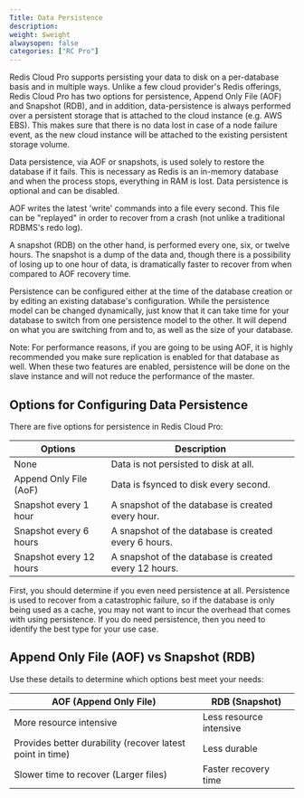 ```yaml
---
Title: Data Persistence
description: 
weight: $weight
alwaysopen: false
categories: ["RC Pro"]
---
```

Redis Cloud Pro supports persisting your data to disk on a
per-database basis and in multiple ways. Unlike a few cloud provider's
Redis offerings, Redis Cloud Pro has two options for persistence,
Append Only File (AOF) and Snapshot (RDB), and in addition,
data-persistence is always performed over a persistent storage that is
attached to the cloud instance (e.g. AWS EBS). This makes sure that there is no data lost
in case of a node failure event, as the new cloud instance will be
attached to the existing persistent storage volume.

Data persistence, via AOF or snapshots, is used solely to restore the
database if it fails. This is necessary as Redis is an in-memory
database and when the process stops, everything in RAM is lost. Data
persistence is optional and can be disabled.

AOF writes the latest 'write' commands into a file every second. This
file can be "replayed" in order to recover from a crash (not unlike a
traditional RDBMS's redo log).

A snapshot (RDB) on the other hand, is performed every one, six, or
twelve hours. The snapshot is a dump of the data and, though there is a
possibility of losing up to one hour of data, is dramatically faster to
recover from when compared to AOF recovery time.

Persistence can be configured either at the time of the database
creation or by editing an existing database's configuration. While the
persistence model can be changed dynamically, just know that it can take
time for your database to switch from one persistence model to the
other. It will depend on what you are switching from and to, as well as
the size of your database.

Note: For performance reasons, if you are going to be using AOF, it is
highly recommended you make sure replication is enabled for that
database as well. When these two features are enabled, persistence will
be done on the slave instance and will not reduce the performance of the
master.

## Options for Configuring Data Persistence

There are five options for persistence in Redis Cloud Pro:

|  **Options** | **Description** |
|------------|-----------------|
|  None | Data is not persisted to disk at all. |
|  Append Only File (AoF) | Data is fsynced to disk every second. |
|  Snapshot every 1 hour | A snapshot of the database is created every hour. |
|  Snapshot every 6 hours | A snapshot of the database is created every 6 hours. |
|  Snapshot every 12 hours | A snapshot of the database is created every 12 hours. |

First, you should determine if you even need persistence at all.
Persistence is used to recover from a catastrophic failure, so if the
database is only being used as a cache, you may not want to incur the
overhead that comes with using persistence. If you do need persistence,
then you need to identify the best type for your use case.

## Append Only File (AOF) vs Snapshot (RDB)

Use these details to determine which options best meet your needs:

|  **AOF (Append Only File)** | **RDB (Snapshot)** |
|------------|-----------------|
|  More resource intensive | Less resource intensive |
|  Provides better durability (recover latest point in time) | Less durable |
|  Slower time to recover (Larger files) | Faster recovery time |
